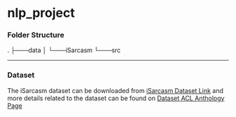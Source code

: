 # nlp_project

### Folder Structure
.
├───data
│   └───iSarcasm
└───src

---
### Dataset

The iSarcasm dataset can be downloaded from [iSarcasm Dataset Link](https://aclanthology.org/attachments/2020.acl-main.118.Dataset.zip) and more details related to the dataset can be found on [Dataset ACL Anthology Page](https://aclanthology.org/2020.acl-main.118/)